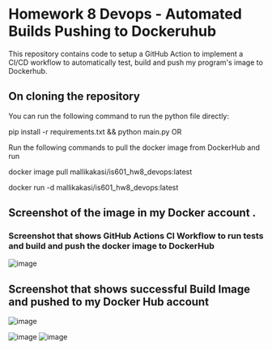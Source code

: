 # Homework 8  Devops - Automated Builds Pushing to Dockeruhub

This repository contains code to setup a GitHub Action to implement a CI/CD workflow to automatically test, build and push my program's image to Dockerhub.  

## On cloning the repository

You can run the following command to run the python file directly:

pip install -r requirements.txt && python main.py  OR
            
Run the following commands to pull the docker image from DockerHub and run

docker image pull mallikakasi/is601_hw8_devops:latest

docker run -d mallikakasi/is601_hw8_devops:latest


## Screenshot of the image in my Docker account .

### Screenshot that shows GitHub Actions CI Workflow to run tests and build and push the docker image to DockerHub

  ![image](https://github.com/user-attachments/assets/eadf8d7f-f5b7-432c-a37d-c0f4b5f6be76)

## Screenshot that shows successful Build Image and pushed to my Docker Hub account

![image](https://github.com/user-attachments/assets/a2cd2c38-1072-40e5-9d3a-cca535185b80)

![image](https://github.com/user-attachments/assets/b320238c-5640-4876-a1a6-0181f430cb11)
![image](https://github.com/user-attachments/assets/e90e542c-bec5-4925-97e5-3be0fe4a76f2)


